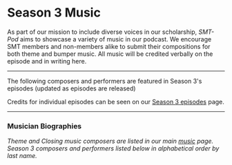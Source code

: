 <div class="hero-image" style="background-image: url('/images/pexels-kai-pilger-1132147.jpg');" alt="Headphones on a keyboard. Credit: Photo by Kai Pilger">
  <div class="hero-text" style = "left:150px">
    <h1>Season 3 Music</h1>
  </div>
</div>

As part of our mission to include diverse voices in our scholarship, _SMT-Pod_ aims to showcase a variety of music in our podcast. We encourage SMT members and non-members alike to submit their compositions for both theme and bumper music. All music will be credited verbally on the episode and in writing here.

<hr>
<div id="s3features">
<p>The following composers and performers are featured in Season 3's episodes (updated as episodes are released)</p>
<!--<ul>
<li><a href="#"></a></li>
</ul>-->

<p>Credits for individual episodes can be seen on our <a href="/episodes/season03">Season 3 episodes</a> page.</p>
<hr>
<div id="s3composerbios">
<h3>Musician Biographies</h3>
<p><em>Theme and Closing music composers are listed in our main <a href="/music#composerbios">music</a> page. Season 3 composers and performers listed below in alphabetical order by last name.</em></p>

<!--
<div class="biobox" id="burleson">
<a name="burleson"></a>
<h4><strong>Geoffrey Burleson</strong></h4>
<p style="font-size: 14px; font-weight: bold;"><a href="http://geoffreyburleson.com/" target="_blank">Performer's Website</a><br/>Piece Title: Before I'd Be a Slave" by Udine Smith Moore featured in <a href="/episodes/season02/#e2.7">episodes 2.7 through 2.11</a></p>

<p>Equally active as a recitalist, concerto soloist, chamber musician, and jazz performer, Geoffrey Burleson, pianist, has performed to wide acclaim throughout Europe and North America. Current recording projects include Camille Saint-Saëns: Complete Piano Works, on 6 CDs, for the Naxos Grand Piano label. The first five volumes have been released to high acclaim from Gramophone, International Record Review, Diapason (France) and elsewhere. Mr. Burleson’s concerto appearances include the Buffalo Philharmonic, New England Philharmonic, Boston Musica Viva, and the Holland Symfonia in the Netherlands.  Mr. Burleson teaches piano at Princeton University and is Professor/Director of Piano Studies at Hunter College-CUNY.</p>
<a class="to-top" href="#top">Back to Top</a>
</div>-->
</div>
